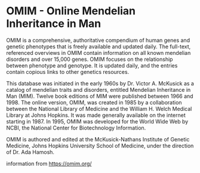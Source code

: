 # OMIM - Online Mendelian Inheritance in Man

 OMIM is a comprehensive, authoritative compendium of human genes and genetic phenotypes that is freely available and updated daily. The full-text, referenced overviews in OMIM contain information on all known mendelian disorders and over 15,000 genes. OMIM focuses on the relationship between phenotype and genotype. It is updated daily, and the entries contain copious links to other genetics resources.

This database was initiated in the early 1960s by Dr. Victor A. McKusick as a catalog of mendelian traits and disorders, entitled Mendelian Inheritance in Man (MIM). Twelve book editions of MIM were published between 1966 and 1998. The online version, OMIM, was created in 1985 by a collaboration between the National Library of Medicine and the William H. Welch Medical Library at Johns Hopkins. It was made generally available on the internet starting in 1987. In 1995, OMIM was developed for the World Wide Web by NCBI, the National Center for Biotechnology Information.

OMIM is authored and edited at the McKusick-Nathans Institute of Genetic Medicine, Johns Hopkins University School of Medicine, under the direction of Dr. Ada Hamosh.

information from https://omim.org/

